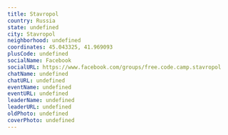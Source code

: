 ```yaml
---
title: Stavropol
country: Russia
state: undefined
city: Stavropol
neighborhood: undefined
coordinates: 45.043325, 41.969093
plusCode: undefined
socialName: Facebook
socialURL: https://www.facebook.com/groups/free.code.camp.stavropol
chatName: undefined
chatURL: undefined
eventName: undefined
eventURL: undefined
leaderName: undefined
leaderURL: undefined
oldPhoto: undefined
coverPhoto: undefined
---
```

